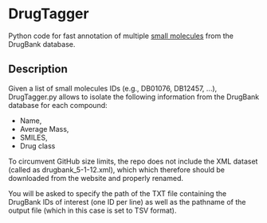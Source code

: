 # DrugTagger
Python code for fast annotation of multiple <ins>small molecules</ins> from the DrugBank database.

## Description
Given a list of small molecules IDs (e.g., DB01076, DB12457, ...), DrugTagger.py allows to isolate the following information from the DrugBank database for each compound:
- Name,
- Average Mass,
- SMILES,
- Drug class 

To circumvent GitHub size limits, the repo does not include the XML dataset (called as drugbank_5-1-12.xml), which which therefore should be downloaded from the website and properly renamed.   

You will be asked to specify the path of the TXT file containing the DrugBank IDs of interest (one ID per line) as well as the pathname of the output file (which in this case is set to TSV format).  

